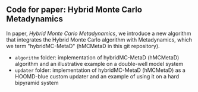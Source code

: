 ## Code for paper: Hybrid Monte Carlo Metadynamics

In paper, *Hybrid Monte Carlo Metadynamics*, we introduce a new algorithm that integrates the Hybrid Monte Carlo algorithm with Metadynamics, which we term "hybridMC-MetaD" (hMCMetaD in this git repository).

* `algorithm` folder: implementation of hybridMC-MetaD (hMCMetaD) algorithm and an illustrative example on a double-well model system
* `updater` folder: implementation of hybridMC-MetaD (hMCMetaD) as a HOOMD-blue custom updater and an example of using it on a hard bipyramid system